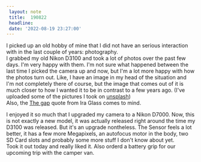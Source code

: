 ```yaml
---
 layout: note
 title:  190822
 headline:
 date: '2022-08-19 23:27:00'
---
```


I picked up an old hobby of mine that I did not have an serious interaction with in the last couple of years: photography.  
I grabbed my old Nikon D3100 and took a lot of photos over the past few days. I'm very happy with them. I'm not sure what happened between the last time I picked the camera up and now, but I'm a lot more happy with how the photos turn out. Like, I have an image in my head of the situation and I'm not completely there of course, but the image that comes out of it is much closer to how I wanted it to be in contrast to a few years ago. (I've uploaded some of the pictures I took on [unsplash](https://unsplash.com/@_chrispop))  
Also, the [The gap](https://vimeo.com/85040589) quote from Ira Glass comes to mind.

I enjoyed it so much that I upgraded my camera to a Nikon D7000. Now, this is not exactly a new model, it was actually released right around the time my D3100 was released. But it's an upgrade nontheless. The Sensor feels a lot better, it has a few more Megapixels, an autofocus motor in the body, two SD Card slots and probably some more stuff I don't know about yet.  
Took it out today and really liked it. Also orderd a battery grip for our upcoming trip with the camper van.
